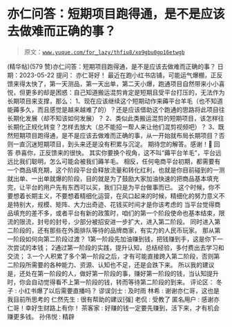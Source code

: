 # 亦仁问答：短期项目跑得通，是不是应该去做难而正确的事？

> 原文：[`www.yuque.com/for_lazy/thfiu8/xo9gbu0gp16etwgb`](https://www.yuque.com/for_lazy/thfiu8/xo9gbu0gp16etwgb)

<ne-h2 id="89bd1f28" data-lake-id="89bd1f28"><ne-heading-ext><ne-heading-anchor></ne-heading-anchor><ne-heading-fold></ne-heading-fold></ne-heading-ext><ne-heading-content><ne-text id="u7a514477">(精华帖)(579 赞)亦仁问答：短期项目跑得通，是不是应该去做难而正确的事？</ne-text></ne-heading-content></ne-h2> <ne-p id="u68000606" data-lake-id="u68000606"><ne-text id="u2a0b448a">日期：2023-05-22</ne-text></ne-p> <ne-p id="ud3e9684c" data-lake-id="ud3e9684c"><ne-text id="uc53ed870">提问：</ne-text></ne-p> <ne-p id="u788161a2" data-lake-id="u788161a2"><ne-text id="u1e0808c3">亦仁哥好！</ne-text> <ne-text id="u81770600">最近在跑小红书店铺，可能运气爆棚，正反馈来得太快了，第一天测品，第一天出单，第二天小爆，跑通项目自然带来小小喜悦，但更多的却是困惑：自己知道搬运混剪肯定是短期且受平台打压的，无法作为长期项目来支撑，那么：</ne-text> <ne-text id="ud4a0a362">1、现在应该继续这个短期动作来薅平台羊毛（也不知道能薅多久，而且感觉是越来越难了的）？还是应该借助这个跑通的思路将此项目往长期化发展（却不知该如何发展）？</ne-text> <ne-text id="u07b0b9e9">2、类似此类搬运混剪的短期项目，该怎样往长期化正规化转变？怎样去放大（总不能招一帮人来让他们混剪视频吧）？</ne-text> <ne-text id="ue14df56f">3、既然短期项目跑得通，是不是应该去做难而正确的事，从一开始就布局长期项目？否则一直沉迷短期项目，到头来还是没有积累与沉淀。</ne-text></ne-p> <ne-p id="u28cc6d36" data-lake-id="u28cc6d36"><ne-text id="u863adcaa">期待您的解答。感谢！🌷</ne-text></ne-p> <ne-p id="u31e8dc42" data-lake-id="u31e8dc42"><ne-text id="u38b723bf">回答</ne-text></ne-p> <ne-p id="u750c1700" data-lake-id="u750c1700"><ne-text id="u1c1d4346">恭喜你，正反馈来的很快。</ne-text></ne-p> <ne-p id="u2cefb431" data-lake-id="u2cefb431"><ne-text id="u2bc7464a">其实你要换个视角，这不叫“薅平台羊毛”，平台远远比我们聪明，怎么可能会被我们薅羊毛。</ne-text></ne-p> <ne-p id="ubb4ea00b" data-lake-id="ubb4ea00b"><ne-text id="u694126b7">相反，任何电商平台初期，都需要有一个商品填充期，这个阶段平台会释放流量和转化红利，也就是你目前碰到的一测就出单、一出单就爆的阶段，目的就是为了鼓励大家加油快速的把商品基本填充完，让平台的用户先有东西可以买，我们只是为平台做事而已。</ne-text></ne-p> <ne-p id="u8187a52f" data-lake-id="u8187a52f"><ne-text id="u10cc1a8b">这个时候，你不要想着长期主义，不要想着精细化运营，在风口起来的时候，精细化的努力意义不是特别大，规模、矩阵、大力出奇迹、花钱买时间才是你该考虑的</ne-text></ne-p> <ne-p id="u57757099" data-lake-id="u57757099"><ne-text id="uc9687730">当平台觉得商品填充的差不多，或者平台有新的政策时，咱们的第一个阶段使命也基本结束，限流的限流，封号的封号，少部分被招安进一步扩大，进入第二阶段。</ne-text></ne-p> <ne-p id="u812105a7" data-lake-id="u812105a7"><ne-text id="ua47b2efb">同时进入第二阶段的，还有那些在外面排队等待的品牌商家，有实力的人民币玩家。</ne-text></ne-p> <ne-p id="ub0a6d747" data-lake-id="ub0a6d747"><ne-text id="ue2069112">那从第一阶段如何向第二阶段过渡？</ne-text></ne-p> <ne-oli index-type="0"><ne-oli-i>1</ne-oli-i><ne-oli-c class="ne-oli-content" id="u4c799618" data-lake-id="u4c799618"><ne-text id="ue0d203df">第一阶段先加油赚到钱，把钱赚到手，这是你下一次尝试的本钱；</ne-text></ne-oli-c></ne-oli> <ne-oli index-type="0"><ne-oli-i>2</ne-oli-i><ne-oli-c class="ne-oli-content" id="u96607125" data-lake-id="u96607125"><ne-text id="u25de9588">通过第一阶段的实践，提升认知，总结经验，多付费出去学习和交流；</ne-text> <ne-text id="uf3d5ff62">3.一个人积累了多个第一阶段之后，才有可能直接跨入第二阶段，否则第二阶段所需要的各种能力、资源、认知也不足，还是会跌下来。</ne-text></ne-oli-c></ne-oli> <ne-p id="u7002fc95" data-lake-id="u7002fc95"><ne-text id="u4061faec">所以我的建议是，还处在第一阶段的人，做好第一阶段的事，赚好第一阶段的钱，当认知提升时，你会自动觉得看不上第一阶段的钱，转而等待第二阶段的到来。</ne-text></ne-p> <ne-hole id="ud9b9617b" data-lake-id="ud9b9617b"><ne-card data-card-name="hr" data-card-type="block" id="mlUh0" data-event-boundary="card"><ne-p id="uefeb6102" data-lake-id="uefeb6102"><ne-text id="uc7139187">评论区：</ne-text></ne-p> <ne-p id="uff45aaf9" data-lake-id="uff45aaf9"><ne-text id="uda764fbe">冬子 : 小红书爆了以后需要直播吗？</ne-text> <ne-text id="u6454a331">谬误剑士 : 及时雨</ne-text> <ne-text id="ua8171651">林希 : 谢谢亦仁哥，这也是我目前所思考的</ne-text> <ne-text id="uf6f8e2c1">仁然先生 : 很有帮助的建议[强]</ne-text> <ne-text id="u23efa0eb">老侃 : 受教了</ne-text> <ne-text id="u017d8996">匿名用户 : 感谢亦仁哥！幸好生财路上有你！</ne-text> <ne-text id="u8e130efa">茶客家 : 好赚的钱一定要先赚到，活下来，才有机会赚更多钱。</ne-text> <ne-text id="u2f581611">孙伟悦 : 精辟</ne-text></ne-p></ne-card></ne-hole>